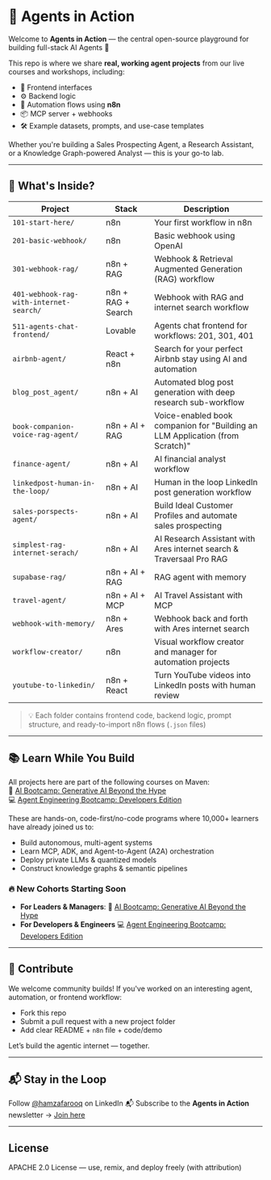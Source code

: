 # 🤖 Agents in Action

Welcome to **Agents in Action** — the central open-source playground for building full-stack AI Agents 🚀

This repo is where we share **real, working agent projects** from our live courses and workshops, including:
- 🔗 Frontend interfaces
- ⚙️ Backend logic
- 🔁 Automation flows using **n8n**
- 📦 MCP server + webhooks
- 🛠️ Example datasets, prompts, and use-case templates

Whether you're building a Sales Prospecting Agent, a Research Assistant, or a Knowledge Graph-powered Analyst — this is your go-to lab.

---

## 🧩 What's Inside?

| Project | Stack | Description |
|---------|-------|-------------|
| `101-start-here/` | n8n | Your first workflow in n8n |
| `201-basic-webhook/` | n8n | Basic webhook using OpenAI |
| `301-webhook-rag/` | n8n + RAG | Webhook & Retrieval Augmented Generation (RAG) workflow |
| `401-webhook-rag-with-internet-search/` | n8n + RAG + Search | Webhook with RAG and internet search workflow |
| `511-agents-chat-frontend/` | Lovable | Agents chat frontend for workflows: 201, 301, 401 |
| `airbnb-agent/` | React + n8n | Search for your perfect Airbnb stay using AI and automation |
| `blog_post_agent/` | n8n + AI | Automated blog post generation with deep research sub-workflow |
| `book-companion-voice-rag-agent/` | n8n + AI + RAG | Voice-enabled book companion for "Building an LLM Application (from Scratch)" |
| `finance-agent/` | n8n + AI | AI financial analyst workflow |
| `linkedpost-human-in-the-loop/` | n8n + AI | Human in the loop LinkedIn post generation workflow |
| `sales-porspects-agent/` | n8n + AI | Build Ideal Customer Profiles and automate sales prospecting |
| `simplest-rag-internet-serach/` | n8n + AI | AI Research Assistant with Ares internet search & Traversaal Pro RAG |
| `supabase-rag/` | n8n + AI + RAG | RAG agent with memory |
| `travel-agent/` | n8n + AI + MCP | AI Travel Assistant with MCP |
| `webhook-with-memory/` | n8n + Ares | Webhook back and forth with Ares internet search |
| `workflow-creator/` | n8n | Visual workflow creator and manager for automation projects |
| `youtube-to-linkedin/` | n8n + React | Turn YouTube videos into LinkedIn posts with human review |

> 💡 Each folder contains frontend code, backend logic, prompt structure, and ready-to-import n8n flows (`.json` files)

---

## 📚 Learn While You Build

All projects here are part of the following courses on Maven:\
🤖 [AI Bootcamp: Generative AI Beyond the Hype](https://maven.com/boring-bot/ml-system-design)\
💻 [Agent Engineering Bootcamp: Developers Edition](https://maven.com/boring-bot/advanced-llm)

These are hands-on, code-first/no-code programs where 10,000+ learners have already joined us to:
- Build autonomous, multi-agent systems
- Learn MCP, ADK, and Agent-to-Agent (A2A) orchestration
- Deploy private LLMs & quantized models
- Construct knowledge graphs & semantic pipelines

### 🔥 **New Cohorts Starting Soon**
- **For Leaders & Managers**: 🤖 [AI Bootcamp: Generative AI Beyond the Hype](https://maven.com/boring-bot/ml-system-design)
- **For Developers & Engineers** 💻 [Agent Engineering Bootcamp: Developers Edition](https://maven.com/boring-bot/advanced-llm)
---

## 🧠 Contribute

We welcome community builds! If you've worked on an interesting agent, automation, or frontend workflow:
- Fork this repo
- Submit a pull request with a new project folder
- Add clear README + `n8n` file + code/demo

Let’s build the agentic internet — together.

---

## 📬 Stay in the Loop

Follow [@hamzafarooq](https://www.linkedin.com/in/hamzafarooq/) on LinkedIn
📬 Subscribe to the **Agents in Action** newsletter → [Join here](https://boringbot.substack.com)

---

## License

APACHE 2.0 License — use, remix, and deploy freely (with attribution)
